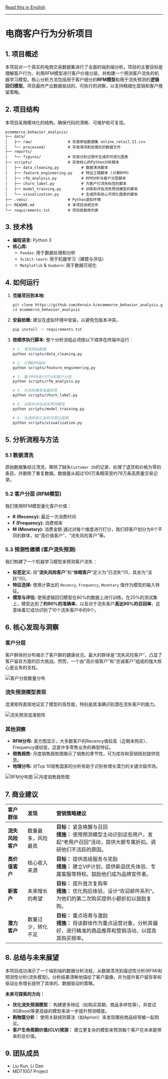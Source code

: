 [Read this in English](README.md)

---
# 电商客户行为分析项目

## 1. 项目概述

本项目对一个真实的电商交易数据集进行了全面的端到端分析。项目的主要目标是理解客户行为、利用RFM模型进行客户价值分层，并构建一个预测客户流失的机器学习模型。核心分析方法包括用于客户细分的**RFM模型**和用于流失预测的**逻辑回归模型**。项目最终产出数据驱动的、可执行的洞察，以支持精细化营销和客户挽留策略。

## 2. 项目结构

本项目采用模块化的结构，确保代码的清晰、可维护和可复现。

```plaintext
ecommerce_behavior_analysis/
├── data/
│   ├── raw/                # 存放原始数据集 online_retail_II.csv
│   └── processed/          # 存放清洗和处理后的数据文件
├── reports/
│   └── figures/            # 存放分析过程中生成的可视化图表
├── scripts/                # 存放核心的Python分析脚本
│   ├── data_cleaning.py          # 数据清洗脚本
│   ├── feature_engineering.py    # 特征工程脚本 (计算RFM)
│   ├── rfm_analysis.py           # RFM分析与客户分层脚本
│   ├── churn_label.py            # 为客户打流失标签的脚本
│   ├── model_training.py         # 训练和评估流失预测模型的脚本
│   └── visualization.py          # 生成所有核心可视化图表的脚本
├── .venv/                  # Python虚拟环境
├── README.md               # 本项目说明文件
└── requirements.txt        # 项目依赖库列表
```

## 3. 技术栈

* **编程语言:** Python 3
* **核心库:**
    * `Pandas`: 用于数据处理和分析
    * `Scikit-learn`: 用于机器学习（建模与评估）
    * `Matplotlib` & `Seaborn`: 用于数据可视化
    
## 4. 如何运行

1.  **克隆项目到本地:**
    ```bash
    git clone https://github.com/Kerwin-k/ecommerce_behavior_analysis.git
    cd ecommerce_behavior_analysis
    ```

2.  **安装依赖:**
    建议在虚拟环境中安装，以避免包版本冲突。
    ```bash
    pip install -r requirements.txt
    ```

3.  **按顺序执行脚本:**
    整个分析流程必须按以下顺序在终端中运行：

    ```bash
    # 1. 清洗原始数据
    python scripts/data_cleaning.py

    # 2. 计算RFM指标
    python scripts/feature_engineering.py

    # 3. 基于RFM进行打分和客户分层
    python scripts/rfm_analysis.py

    # 4. 为流失模型准备标签
    python scripts/churn_label.py

    # 5. 训练并评估流失预测模型
    python scripts/model_training.py

    # 6. 生成所有汇总的可视化图表
    python scripts/visualization.py
    ```
    
## 5. 分析流程与方法

### 5.1 数据清洗
原始数据集经过清洗，移除了缺失`Customer ID`的记录、处理了退货和价格为零的条目，并删除了重复数据。数据量从超过100万条精简至约78万条高质量交易记录。

### 5.2 客户分层 (RFM模型)
我们使用RFM模型量化客户价值：
-   **R (Recency):** 最近一次消费时间
-   **F (Frequency):** 消费频率
-   **M (Monetary):** 消费金额
通过对每个维度进行打分，我们将客户划分为8个不同的群体，如“高价值客户”、“流失风险客户”等。

### 5.3 预测性建模 (客户流失预测)
我们构建了一个机器学习模型来预测客户流失：
-   **标签定义:** 将“**流失风险客户**”和“**休眠客户**”定义为“已流失”(1)，其余为“活跃”(0)。
-   **特征选择:** 使用计算出的 `Recency`, `Frequency`, `Monetary` 值作为模型的输入特征。
-   **模型与评估:** 使用逻辑回归模型在80%的数据上进行训练。在20%的测试集上，模型达到了**约90%的准确率**，以及对于流失客户**高达90%的召回率**，这意味着它成功识别了10个流失客户中的9个。

## 6. 核心发现与洞察

### 客户分层
客户群体的分布揭示了客户群的健康状况。最大的群体是“流失风险客户”，凸显了客户留存方面的巨大挑战。然而，一个由“高价值客户”和“忠诚客户”组成的强大核心是业务的支柱。

![客户分层数量分布](reports/figures/customer_segmentation_distribution.png)

### 流失预测模型表现
混淆矩阵直观地证实了模型的高性能，特别是其准确识别潜在流失客户的能力。

![流失预测混淆矩阵](reports/figures/churn_confusion_matrix.png)

### 其他洞察
-   **RFM分布:** 直方图显示，大多数客户的Recency值较高（近期未购买）、Frequency值较低，这是许多零售业务的典型特征。
-   **销售趋势:** 月度销售趋势图揭示了销售的季节性，可为库存和营销规划提供信息。
-   **地理分布:** 对Top 10销售国家的分析有助于识别有增长潜力的关键次级市场。

![RFM分布图](reports/figures/rfm_distributions.png)
![月度销售趋势图](reports/figures/monthly_sales_trend.png)

## 7. 商业建议

| 客户群体 | 发现 | 营销策略建议 |
| :--- | :--- | :--- |
| **流失风险客户** | 数量最多，风险最高 | **目标：** 紧急唤醒与召回<br>**措施：** 使用预测模型主动识别这些用户。发起“老用户召回”活动，提供大额专属折扣。调研他们不活跃的原因。 |
| **高价值客户** | 核心收入来源 | **目标：** 提供高级服务与奖励<br>**措施：** 建立VIP计划，提供新品优先体验、专属客服等特权。鼓励他们成为品牌宣传者。 |
| **新客户** | 未来增长的希望 | **目标：** 提升首次复购率<br>**措施：** 优化购后体验，设计“欢迎邮件系列”。为他们的第二次购买提供小额折扣以鼓励复购。 |
| **潜力客户**| 数量过少，转化不足 | **目标：** 重点培育与激励<br>**措施：** 将该群体作为重点运营对象，分析其偏好，进行精准的商品推荐和营销活动，以提高其购买频率。 |

## 8. 总结与未来展望

本项目成功演示了一个端到端的数据分析流程，从数据清洗到描述性分析(RFM)和预测性分析(流失模型)。分析结果清晰地描绘了客户画像，并为提升客户留存率和驱动业务增长提供了具体的、数据驱动的策略。

**未来可探索的方向：**
-   **优化流失预测模型：** 构建更多特征（如购买周期、商品多样性等），并尝试XGBoost等更高级的模型来进一步提升预测精度。
-   **购物篮分析：** 使用关联规则算法（如Apriori）来发现哪些商品经常被一起购买。
-   **客户生命周期价值(CLV)预测：** 建立更复杂的模型来预测每个客户在未来能带来的总价值。

## 9. 团队成员

* Liu Kun, Li Dan
* MDT1007 Project